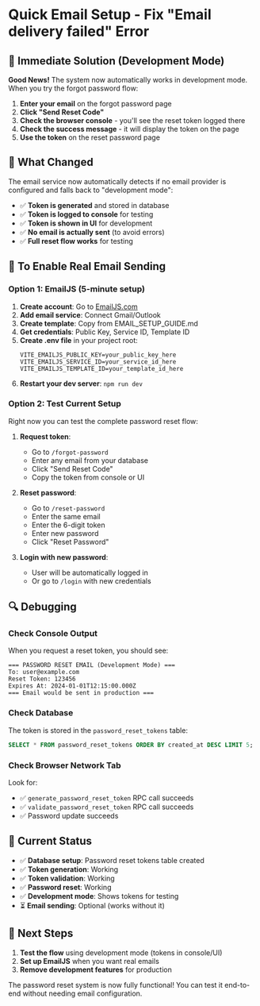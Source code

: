 # Quick Email Setup - Fix "Email delivery failed" Error

## 🚀 **Immediate Solution (Development Mode)**

**Good News!** The system now automatically works in development mode. When you try the forgot password flow:

1. **Enter your email** on the forgot password page
2. **Click "Send Reset Code"**
3. **Check the browser console** - you'll see the reset token logged there
4. **Check the success message** - it will display the token on the page
5. **Use the token** on the reset password page

## 🔧 **What Changed**

The email service now automatically detects if no email provider is configured and falls back to "development mode":

- ✅ **Token is generated** and stored in database
- ✅ **Token is logged to console** for testing
- ✅ **Token is shown in UI** for development
- ✅ **No email is actually sent** (to avoid errors)
- ✅ **Full reset flow works** for testing

## 📧 **To Enable Real Email Sending**

### Option 1: EmailJS (5-minute setup)

1. **Create account**: Go to [EmailJS.com](https://www.emailjs.com/)
2. **Add email service**: Connect Gmail/Outlook
3. **Create template**: Copy from EMAIL_SETUP_GUIDE.md
4. **Get credentials**: Public Key, Service ID, Template ID
5. **Create .env file** in your project root:
   ```env
   VITE_EMAILJS_PUBLIC_KEY=your_public_key_here
   VITE_EMAILJS_SERVICE_ID=your_service_id_here
   VITE_EMAILJS_TEMPLATE_ID=your_template_id_here
   ```
6. **Restart your dev server**: `npm run dev`

### Option 2: Test Current Setup

Right now you can test the complete password reset flow:

1. **Request token**: 
   - Go to `/forgot-password`
   - Enter any email from your database
   - Click "Send Reset Code"
   - Copy the token from console or UI

2. **Reset password**:
   - Go to `/reset-password`
   - Enter the same email
   - Enter the 6-digit token
   - Enter new password
   - Click "Reset Password"

3. **Login with new password**:
   - User will be automatically logged in
   - Or go to `/login` with new credentials

## 🔍 **Debugging**

### Check Console Output
When you request a reset token, you should see:
```
=== PASSWORD RESET EMAIL (Development Mode) ===
To: user@example.com
Reset Token: 123456
Expires At: 2024-01-01T12:15:00.000Z
=== Email would be sent in production ===
```

### Check Database
The token is stored in the `password_reset_tokens` table:
```sql
SELECT * FROM password_reset_tokens ORDER BY created_at DESC LIMIT 5;
```

### Check Browser Network Tab
Look for:
- ✅ `generate_password_reset_token` RPC call succeeds
- ✅ `validate_password_reset_token` RPC call succeeds
- ✅ Password update succeeds

## 🎯 **Current Status**

- ✅ **Database setup**: Password reset tokens table created
- ✅ **Token generation**: Working
- ✅ **Token validation**: Working  
- ✅ **Password reset**: Working
- ✅ **Development mode**: Shows tokens for testing
- ⏳ **Email sending**: Optional (works without it)

## 📝 **Next Steps**

1. **Test the flow** using development mode (tokens in console/UI)
2. **Set up EmailJS** when you want real emails
3. **Remove development features** for production

The password reset system is now fully functional! You can test it end-to-end without needing email configuration.
